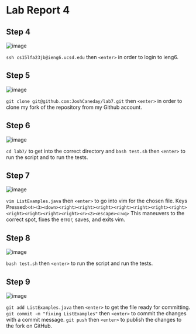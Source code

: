 # Lab Report 4


## Step 4
![image](https://github.com/JoshCaneday/cse15l-lab-reports/assets/146874169/0d657170-4633-4df5-97c4-49b219378f47)

`ssh cs15lfa23jb@ieng6.ucsd.edu` then `<enter>` in order to login to ieng6.

## Step 5
![image](https://github.com/JoshCaneday/cse15l-lab-reports/assets/146874169/a614c75b-f3f3-41bb-975d-984c24a1b0a3)

`git clone git@github.com:JoshCaneday/lab7.git` then `<enter>` in order to clone my fork of the repository from my Github account. 

## Step 6
![image](https://github.com/JoshCaneday/cse15l-lab-reports/assets/146874169/b4e9d7eb-8395-4233-a2d7-a84266eefdac)

`cd lab7/` to get into the correct directory and `bash test.sh` then `<enter>` to run the script and to run the tests.

## Step 7
![image](https://github.com/JoshCaneday/cse15l-lab-reports/assets/146874169/5e7c71a2-8f54-447c-a89f-bb8f1f73581a)

`vim ListExamples.java` then `<enter>` to go into vim for the chosen file.
Keys Pressed:```<4><3><down><right><right><right><right><right><right><right><right><right><right><right><r><2><escape><:wq>``` This maneuvers to the correct spot, fixes the error, saves, and exits vim.

## Step 8
![image](https://github.com/JoshCaneday/cse15l-lab-reports/assets/146874169/16b3c3f3-2af9-44e4-b5d4-0d04ff61d5e0)

`bash test.sh` then `<enter>` to run the script and run the tests.

## Step 9
![image](https://github.com/JoshCaneday/cse15l-lab-reports/assets/146874169/ed1c3e02-b5aa-4c56-9345-088ff3d2b520)


`git add ListExamples.java` then `<enter>` to get the file ready for committing.
`git commit -m "fixing ListExamples"` then `<enter>` to commit the changes with a commit message.
`git push` then `<enter>` to publish the changes to the fork on GitHub.

